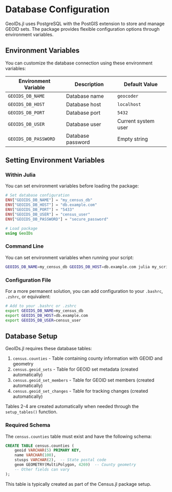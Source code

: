 # Database Configuration

GeoIDs.jl uses PostgreSQL with the PostGIS extension to store and manage GEOID sets. The package provides flexible configuration options through environment variables.

## Environment Variables

You can customize the database connection using these environment variables:

| Environment Variable | Description | Default Value |
|---------------------|-------------|---------------|
| `GEOIDS_DB_NAME` | Database name | `geocoder` |
| `GEOIDS_DB_HOST` | Database host | `localhost` |
| `GEOIDS_DB_PORT` | Database port | `5432` |
| `GEOIDS_DB_USER` | Database user | Current system user |
| `GEOIDS_DB_PASSWORD` | Database password | Empty string |

## Setting Environment Variables

### Within Julia

You can set environment variables before loading the package:

```julia
# Set database configuration
ENV["GEOIDS_DB_NAME"] = "my_census_db"
ENV["GEOIDS_DB_HOST"] = "db.example.com"
ENV["GEOIDS_DB_PORT"] = "5433"
ENV["GEOIDS_DB_USER"] = "census_user"
ENV["GEOIDS_DB_PASSWORD"] = "secure_password"

# Load package
using GeoIDs
```

### Command Line

You can set environment variables when running your script:

```bash
GEOIDS_DB_NAME=my_census_db GEOIDS_DB_HOST=db.example.com julia my_script.jl
```

### Configuration File

For a more permanent solution, you can add configuration to your `.bashrc`, `.zshrc`, or equivalent:

```bash
# Add to your .bashrc or .zshrc
export GEOIDS_DB_NAME=my_census_db
export GEOIDS_DB_HOST=db.example.com
export GEOIDS_DB_USER=census_user
```

## Database Setup

GeoIDs.jl requires these database tables:

1. `census.counties` - Table containing county information with GEOID and geometry
2. `census.geoid_sets` - Table for GEOID set metadata (created automatically)
3. `census.geoid_set_members` - Table for GEOID set members (created automatically)
4. `census.geoid_set_changes` - Table for tracking changes (created automatically)

Tables 2-4 are created automatically when needed through the `setup_tables()` function.

### Required Schema

The `census.counties` table must exist and have the following schema:

```sql
CREATE TABLE census.counties (
    geoid VARCHAR(5) PRIMARY KEY,
    name VARCHAR(100),
    stusps VARCHAR(2),  -- State postal code
    geom GEOMETRY(MultiPolygon, 4269)  -- County geometry
    -- Other fields can vary
);
```

This table is typically created as part of the Census.jl package setup. 